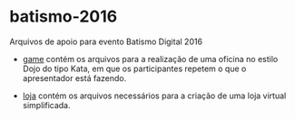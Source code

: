 # batismo-2016
Arquivos de apoio para evento Batismo Digital 2016

- [game](game) contém os arquivos para a realização de uma oficina no 
estilo Dojo do tipo Kata, em que os participantes repetem o que o
apresentador está fazendo.

- [loja](loja) contém os arquivos necessários para a criação de uma
loja virtual simplificada.
